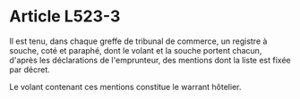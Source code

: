 # Article L523-3

Il est tenu, dans chaque greffe de tribunal de commerce, un registre à souche, coté et paraphé, dont le volant et la souche portent chacun, d'après les déclarations de l'emprunteur, des mentions dont la liste est fixée par décret.

Le volant contenant ces mentions constitue le warrant hôtelier.
